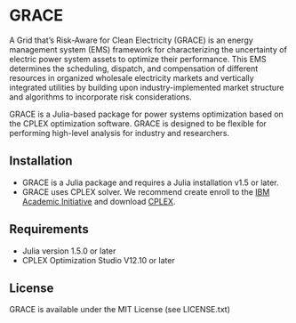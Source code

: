 # GRACE

A Grid that’s Risk-Aware for Clean Electricity (GRACE) is an energy management system (EMS) framework for characterizing the uncertainty of electric power system assets to optimize their performance. This EMS determines the scheduling, dispatch, and compensation of different resources in organized wholesale electricity markets and vertically integrated utilities by building upon industry-implemented market structure and algorithms to incorporate risk considerations.

GRACE is a Julia-based package for power systems optimization based on the CPLEX optimization software. GRACE is designed to be flexible for performing high-level analysis for industry and researchers.

## Installation
* GRACE is a Julia package and requires a Julia installation v1.5 or later.
* GRACE uses CPLEX solver. We recommend create enroll to the [IBM Academic Initiative](https://www.ibm.com/academic/home) and download [CPLEX](https://www.ibm.com/analytics/cplex-optimizer).

## Requirements
* Julia version 1.5.0 or later
* CPLEX Optimization Studio V12.10 or later

## License
GRACE is available under the MIT License (see LICENSE.txt)
